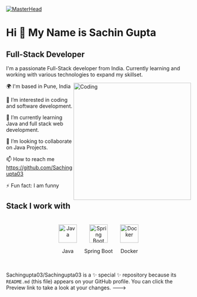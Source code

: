 [![MasterHead](https://user-images.githubusercontent.com/90236635/232446433-d5540fa2-fe28-4bb8-b929-cdb51fe61336.gif)](https://Chandrashekharwagh.io)

Hi 👋 My Name is Sachin Gupta
=============================

Full-Stack Developer
--------------------

I'm a passionate Full-Stack developer from India. Currently learning and working with various technologies to expand my skillset.

<img align="right" alt="Coding" width="320" src="https://camo.githubusercontent.com/2366b34bb903c09617990fb5fff4622f3e941349e846ddb7e73df872a9d21233/68747470733a2f2f63646e2e6472696262626c652e636f6d2f75736572732f3733303730332f73637265656e73686f74732f363538313234332f6176656e746f2e676966">


🌍 I'm based in Pune, India

👀 I’m interested in coding and software development.

🌱 I’m currently learning Java and full stack web development.

💞️ I’m looking to collaborate on Java Projects.

📫 How to reach me https://github.com/Sachingupta03

⚡ Fun fact: I am funny 

## Stack I work with
<div style="display: flex; flex-wrap: wrap; gap: 20px; justify-content: center; padding: 20px;">
  <div style="text-align: center;">
    <img src="https://cdn.jsdelivr.net/gh/devicons/devicon/icons/java/java-original.svg" alt="Java" width="50">
    <p>Java</p>
  </div>
  <div style="text-align: center;">
    <img src="https://cdn.jsdelivr.net/gh/devicons/devicon/icons/spring/spring-original.svg" alt="Spring Boot" width="50">
    <p>Spring Boot</p>
  </div>
  <div style="text-align: center;">
    <img src="https://cdn.jsdelivr.net/gh/devicons/devicon/icons/docker/docker-original.svg" alt="Docker" width="50">
    <p>Docker</p>
  </div>
  <!-- Add more tools in the same format -->
</div>

Sachingupta03/Sachingupta03 is a ✨ special ✨ repository because its `README.md` (this file) appears on your GitHub profile.
You can click the Preview link to take a look at your changes.
--->
